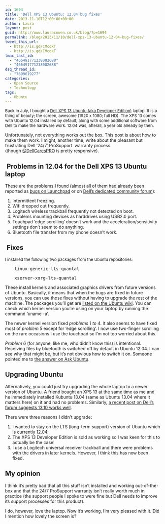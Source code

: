 ```yaml
---
id: 1694
title: 'Dell XPS 13 Ubuntu: 12.04 bug fixes'
date: 2013-11-10T12:00:00+00:00
author: Laura
layout: post
guid: http://www.lauracowen.co.uk/blog/?p=1694
permalink: /blog/2013/11/10/dell-xps-13-ubuntu-12-04-bug-fixes/
tweet_this_url:
  - http://is.gd/CMcqkT
  - http://is.gd/CMcqkT
tmac_last_id:
  - "465491771238002688"
  - "465491771238002688"
dsq_thread_id:
  - "7699619277"
categories:
  - Open Source
  - Technology
tags:
  - Ubuntu
---
```

<span style="font-size: 13px;">Back in July, I bought a </span><a style="font-size: 13px;" href="http://www.dell.com/learn/us/en/555/campaigns/xps-linux-laptop">Dell XPS 13 Ubuntu (aka Developer Edition)</a><span style="font-size: 13px;"> laptop. It is a thing of beauty; the screen, awesome (1920 x 1080; full HD). The XPS 13 comes with Ubuntu 12.04 installed by default, along with some additional software from Dell to make the hardware work. 12.04 was, afterall, a year old already by then.</span>

Unfortunately, not everything works out the box. This post is about how to make them work. I might, another time, write about the pleasant but frustrating Dell &#8217;24/7&#8242; ProSupport  warranty process (though [@DellCaresPRO](https://twitter.com/DellCaresPRO) is pretty responsive).

##  Problems in 12.04 for the Dell XPS 13 Ubuntu laptop

These are the problems I found (almost all of them had already been reported as [bugs on Launchpad](https://launchpad.net/dell-sputnik) or on [Dell&#8217;s dedicated community forum](http://en.community.dell.com/techcenter/os-applications/f/4613.aspx)):

  1. Intermittent freezing.
  2. Wifi dropped out frequently.
  3. Logitech wireless trackball frequently not detected on boot.
  4. Problems mounting devices as harddrives using USB2.0 port.
  5. Touchpad &#8216;edge scrolling&#8217; doesn&#8217;t work and the acceleration/sensitivity settings don&#8217;t seem to do anything.
  6. Bluetooth file transfer from my phone doesn&#8217;t work.

##  Fixes

<span style="font-size: 13px;">I installed the </span><span style="font-size: 13px;">following two packages from the Ubuntu repositories:</span>

<pre style="padding-left: 30px;">linux-generic-lts-quantal</pre>

<pre style="padding-left: 30px;">xserver-xorg-lts-quantal</pre>

These install kernels and associated graphics drivers from future versions of Ubuntu. Basically, it means that when the bugs are fixed in future versions, you can use those fixes without having to upgrade the rest of the machine. The packages you&#8217;ll get are [listed on the Ubuntu wiki](http://packages.ubuntu.com/quantal-updates/kernel/). You can check which kernel version you&#8217;re using on your laptop by running the command &#8216;uname -a&#8217;.

The newer kernel version fixed _problems 1 to 4_. It also seems to have fixed most of _problem 5_ except for &#8216;edge scrolling&#8217;. I now use two-finger scrolling on the rare occasions I use the touchpad so I&#8217;m not too worried about this.

_Problem 6_ (for anyone, like me, who didn&#8217;t know this) is intentional. Receiving files by bluetooth is switched off by default in Ubuntu 12.04. I can see why that might be, but it&#8217;s not obvious how to switch it on. Someone pointed me to [the answer on Ask Ubuntu](http://askubuntu.com/questions/131570/how-do-you-make-ubuntu-accept-files-sent-over-bluetooth).

## Upgrading Ubuntu

Alternatively, you could just try upgrading the whole laptop to a newer version of Ubuntu. A friend bought an XPS 13 at the same time as me and he immediately installed Kubuntu 13.04 (same as Ubuntu 13.04 where it matters here) on it and had no problems. Similarly, [a recent post on Dell&#8217;s forum suggests 13.10 works well](http://en.community.dell.com/techcenter/os-applications/f/4613/p/19528039/20461635.aspx#20461635).

There were three reasons I didn&#8217;t upgrade:

  1. I wanted to stay on the LTS (long-term support) version of Ubuntu which is currently 12.04.
  2. The XPS 13 Developer Edition is sold as working so I was keen for this to actually be the case!
  3. I use a Logitech universal receiver trackball and there were problems with the drivers in later kernels. However, I think this has now been fixed.

## My opinion

I think it&#8217;s pretty bad that all this stuff isn&#8217;t installed and working out-of-the-box and that the 24/7 ProSupport warranty isn&#8217;t really worth much in practice (the support people I spoke to were fine but Dell needs to improve its support processes for this product).

I do, however, love the laptop. Now it&#8217;s working, I&#8217;m very pleased with it. Did I mention how lovely the screen is?